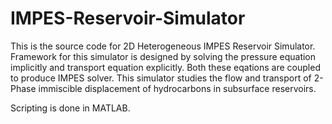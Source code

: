 # IMPES-Reservoir-Simulator
This is the source code for 2D Heterogeneous IMPES Reservoir Simulator. Framework for this simulator is designed by solving the pressure equation implicitly and transport equation explicitly. Both these eqations are coupled to produce IMPES solver. This simulator studies the flow and transport of 2-Phase immiscible displacement of hydrocarbons in subsurface reservoirs.

  Scripting is done in MATLAB. 
